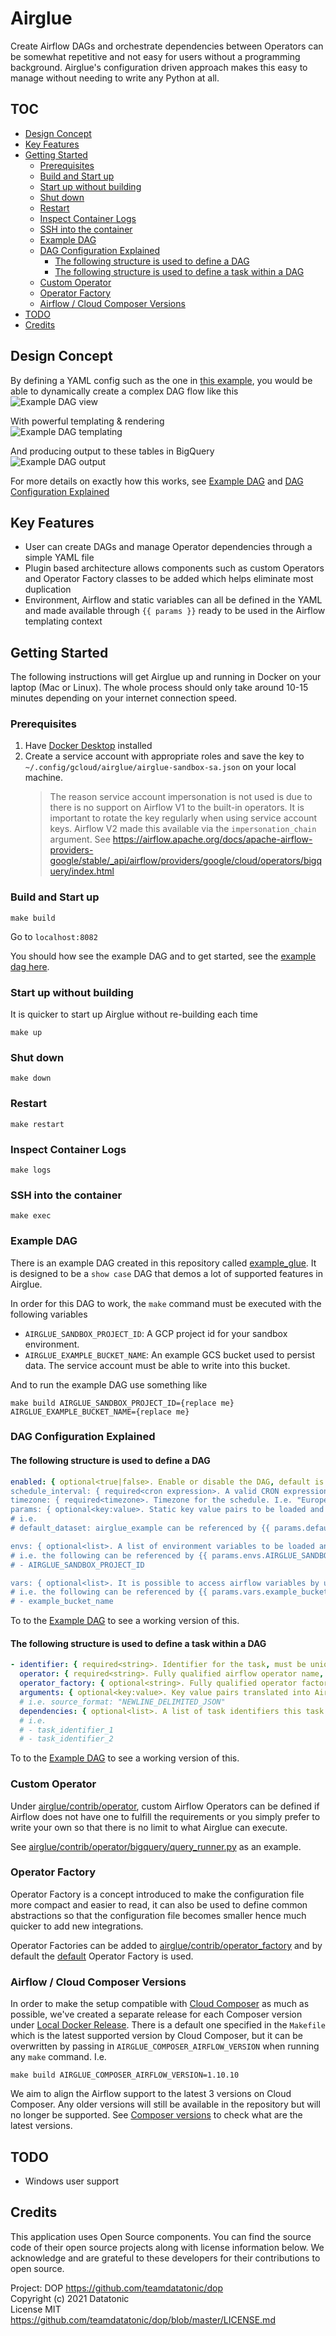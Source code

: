 # Airglue
Create Airflow DAGs and orchestrate dependencies between Operators can be somewhat repetitive and not easy for users without a programming background. 
Airglue's configuration driven approach makes this easy to manage without needing to write any Python at all.

## TOC
* [Design Concept](#design-concept)
* [Key Features](#key-features)
* [Getting Started](#getting-started)
   * [Prerequisites](#prerequisites)
   * [Build and Start up](#build-and-start-up)
   * [Start up without building](#start-up-without-building)
   * [Shut down](#shut-down)
   * [Restart](#restart)
   * [Inspect Container Logs](#inspect-container-logs)
   * [SSH into the container](#ssh-into-the-container)
   * [Example DAG](#example-dag)
   * [DAG Configuration Explained](#dag-configuration-explained)
      * [The following structure is used to define a DAG](#the-following-structure-is-used-to-define-a-dag)
      * [The following structure is used to define a task within a DAG](#the-following-structure-is-used-to-define-a-task-within-a-dag)
   * [Custom Operator](#custom-operator)
   * [Operator Factory](#operator-factory)
   * [Airflow / Cloud Composer Versions](#airflow--cloud-composer-versions)
* [TODO](#todo)
* [Credits](#credits)

## Design Concept
By defining a YAML config such as the one in [this example](airglue/example/example_glue/config.yaml), you would be able to dynamically create a complex DAG flow like this   
![Example DAG view](docs/example_dag_graph_view.png)

With powerful templating & rendering   
![Example DAG templating](docs/example_dag_templating_and_rendering.png)

And producing output to these tables in BigQuery   
![Example DAG output](docs/example_dag_bq_output.png)

For more details on exactly how this works, see [Example DAG](#example-dag) and [DAG Configuration Explained](#dag-configuration-explained)

## Key Features
- User can create DAGs and manage Operator dependencies through a simple YAML file
- Plugin based architecture allows components such as custom Operators and Operator Factory classes to be added which helps eliminate most duplication
- Environment, Airflow and static variables can all be defined in the YAML and made available through `{{ params }}` ready to be used in the Airflow templating context

## Getting Started
The following instructions will get Airglue up and running in Docker on your laptop (Mac or Linux). 
The whole process should only take around 10-15 minutes depending on your internet connection speed. 

### Prerequisites
1) Have [Docker Desktop](https://www.docker.com/products/docker-desktop) installed
1) Create a service account with appropriate roles and save the key to `~/.config/gcloud/airglue/airglue-sandbox-sa.json` on your local machine. 
    > The reason service account impersonation is not used is due to there is no support on Airflow V1 to the built-in operators.
    > It is important to rotate the key regularly when using service account keys. 
    > Airflow V2 made this available via the `impersonation_chain` argument. 
    > See https://airflow.apache.org/docs/apache-airflow-providers-google/stable/_api/airflow/providers/google/cloud/operators/bigquery/index.html 

### Build and Start up
```
make build
```

Go to `localhost:8082`

You should how see the example DAG and to get started, see the [example dag here](airglue/example/example_glue).

### Start up without building
It is quicker to start up Airglue without re-building each time
```
make up
```

### Shut down
```
make down
```

### Restart
```
make restart
```

### Inspect Container Logs
```
make logs
```

### SSH into the container
```
make exec
```

### Example DAG
There is an example DAG created in this repository called [example_glue](airglue/example/example_glue). It is designed to be a `show case` DAG that demos a lot of supported features in Airglue. 

In order for this DAG to work, the `make` command must be executed with the following variables
- `AIRGLUE_SANDBOX_PROJECT_ID`: A GCP project id for your sandbox environment.
- `AIRGLUE_EXAMPLE_BUCKET_NAME`: An example GCS bucket used to persist data. The service account must be able to write into this bucket.

And to run the example DAG use something like
```
make build AIRGLUE_SANDBOX_PROJECT_ID={replace me} AIRGLUE_EXAMPLE_BUCKET_NAME={replace me}
```
### DAG Configuration Explained
#### The following structure is used to define a DAG
```yaml
enabled: { optional<true|false>. Enable or disable the DAG, default is true if not specified. Disabled DAGs won't show up in the Airflow GUI }
schedule_interval: { required<cron expression>. A valid CRON expression used to setup DAG schedule, if no schedule is required, set to `null`. i.e. "0 2 * * *" or null. You may use https://crontab.guru/ to validate your CRON expression }
timezone: { required<timezone>. Timezone for the schedule. I.e. "Europe/London". Local time is always preferred so that processing can be done exactly at the right time for the correct data boundaries }
params: { optional<key:value>. Static key value pairs to be loaded and made available as {{ params }} in any context in Airflow with Jinja templating enabled }
# i.e. 
# default_dataset: airglue_example can be referenced by {{ params.default_dataset }}

envs: { optional<list>. A list of environment variables to be loaded and made available as {{ params.envs.<name> }}, undefined ones will be omitted }
# i.e. the following can be referenced by {{ params.envs.AIRGLUE_SANDBOX_PROJECT_ID }}
# - AIRGLUE_SANDBOX_PROJECT_ID

vars: { optional<list>. It is possible to access airflow variables by using {{ var.value.get('my.var', 'fallback') }}, but you can also make them available under {{ params.vars.<name> }} to be more explicit for the DAG by defining them here, undefined ones will be omitted }
# i.e. the following can be referenced by {{ params.vars.example_bucket_name }}
# - example_bucket_name
```
To to the [Example DAG](airglue/example/example_glue) to see a working version of this.

#### The following structure is used to define a task within a DAG
```yaml
- identifier: { required<string>. Identifier for the task, must be unique within a DAG }
  operator: { required<string>. Fully qualified airflow operator name, i.e. airflow.contrib.operators.gcs_to_bq.GoogleCloudStorageToBigQueryOperator }
  operator_factory: { optional<string>. Fully qualified operator factory name, i.e. airglue.contrib.operator_factory.default.DefaultOperatorFactory, but if `DefaultOperatorFactory` is all that is required, this arguments can be omitted }
  arguments: { optional<key:value>. Key value pairs translated into Airflow Operator arguments. }
  # i.e. source_format: "NEWLINE_DELIMITED_JSON" 
  dependencies: { optional<list>. A list of task identifiers this task depends on, used to create the link between Airflow Operators within a DAG }
  # i.e. 
  # - task_identifier_1
  # - task_identifier_2
```
To to the [Example DAG](airglue/example/example_glue) to see a working version of this.

### Custom Operator
Under [airglue/contrib/operator](airglue/contrib/operator), custom Airflow Operators can be defined if Airflow does not have one to fulfill the requirements or you simply prefer to write your own so that there is no limit to what Airglue can execute.

See  [airglue/contrib/operator/bigquery/query_runner.py](airglue/contrib/operator/bigquery/query_runner.py) as an example.

### Operator Factory
Operator Factory is a concept introduced to make the configuration file more compact and easier to read, it can also be used to define common abstractions so that the configuration file becomes smaller hence much quicker to add new integrations.

Operator Factories can be added to [airglue/contrib/operator_factory](airglue/contrib/operator_factory) and by default the [default](airglue/contrib/operator_factory/default.py) Operator Factory is used.

### Airflow / Cloud Composer Versions
In order to make the setup compatible with [Cloud Composer](https://cloud.google.com/composer) as much as possible, we've created a separate release for each Composer version under [Local Docker Release](infrastructure/docker/release). 
There is a default one specified in the `Makefile` which is the latest supported version by Cloud Composer, but it can be overwritten by passing in `AIRGLUE_COMPOSER_AIRFLOW_VERSION` when running any `make` command. 
I.e. 
```
make build AIRGLUE_COMPOSER_AIRFLOW_VERSION=1.10.10
```

We aim to align the Airflow support to the latest 3 versions on Cloud Composer. Any older versions will still be available in the repository but will no longer be supported.
See [Composer versions](https://cloud.google.com/composer/docs/concepts/versioning/composer-versions) to check what are the latest versions.  

## TODO
- Windows user support

## Credits
This application uses Open Source components. You can find the source code of their open source projects along with license information below. We acknowledge and are grateful to these developers for their contributions to open source.

Project: DOP https://github.com/teamdatatonic/dop   
Copyright (c) 2021 Datatonic   
License MIT https://github.com/teamdatatonic/dop/blob/master/LICENSE.md   